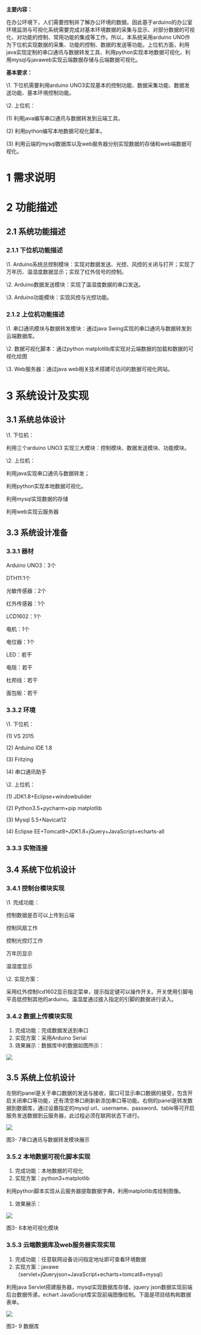 

**主要内容：**

在办公环境下，人们需要控制并了解办公环境的数据。因此基于arduino的办公室环境监测与可视化系统需要完成对基本环境数据的采集与显示、对部分数据的可视化、对功能的控制、常用功能的集成等工作。所以，本系统采用arduino UNO作为下位机实现数据的采集、功能的控制、数据的发送等功能。上位机方面，利用java实现定制的串口通讯与数据转发工具、利用python实现本地数据可视化、利用mysql与javaweb实现云端数据存储与云端数据可视化。

**基本要求：**

\1.     下位机需要利用arduino UNO3实现基本的控制功能、数据采集功能、数据发送功能、基本环境控制功能。

\2.     上位机：

(1)    利用java编写串口通讯与数据转发到云端工具。

(2)    利用python编写本地数据可视化脚本。

(3)    利用云端的mysql数据库以及web服务器分别实现数据的存储和web端数据可视化。



 




# 1    需求说明



# 2       功能描述

## 2.1   系统功能描述

### 2.1.1    下位机功能描述

\1.     Arduino系统总控制模块：实现对数据发送、光控、风控的关闭与打开；实现了万年历、温湿度数据显示；实现了红外信号的控制。

\2.     Arduino数据发送模块：实现了温湿度数据的串口发送。

\3.     Arduino功能模块：实现风控与光控功能。

### 2.1.2    上位机功能描述

\1.     串口通讯模块与数据转发模块：通过java Swing实现的串口通讯与数据转发到云端数据库。

\2.     数据可视化脚本：通过python matplotlib库实现对云端数据的加载和数据的可视化绘图

\3.     Web服务器：通过java web相关技术搭建可访问的数据可视化网站。

# 3    系统设计及实现

## 3.1  系统总体设计

 

\1.     下位机：

利用三个arduino UNO3 实现三大模块：控制模块、数据发送模块、功能模块。

\2.     上位机：

利用java实现串口通讯与数据转发；

利用python实现本地数据可视化。

利用mysql实现数据的存储

利用web实现云服务器



 

 

 

## 3.3    系统设计准备

### 3.3.1 器材

Arduino UNO3：3个

DTH11:1个

光敏传感器：2个

红外传感器：1个

LCD1602：1个

电机：1个

电位器：1个

LED：若干

电阻：若干

杜邦线：若干

面包板：若干

### 3.3.2 环境

\1.     下位机：

(1)    VS 2015

(2)    Arduino IDE 1.8

(3)    Fritzing

(4)    串口通讯助手

\2.     上位机：

(1)    JDK1.8+Eclipse+windowbulider

(2)    Python3.5+pycharm+pip matplotlib

(3)    Mysql 5.5+Navicat12

(4)    Eclipse EE+Tomcat8+JDK1.8+jQuery+JavaScript+echarts-all

### 3.3.3 实物连接



## 3.4    系统下位机设计

### 3.4.1 控制台模块实现

\1.     完成功能：

控制数据是否可以上传到云端

控制风扇工作

控制光控灯工作

万年历显示

温湿度显示

\2.     实现方案：

采用红外控制lcd1602显示指定菜单，提示指定键可以操作开关。开关使用引脚电平高低控制其他的arduino。温湿度通过接入指定的引脚的数据进行读入。



### 3.4.2 数据上传模块实现

1. 完成功能：完成数据发送到串口
2. 实现方案：采用Arduino Serial
3. 效果展示：数据库中的数据如图所示：

 ![](https://i.loli.net/2019/04/04/5ca5612f65487.jpg)





## 3.5    系统上位机设计

左侧的panel是关于串口数据的发送与接收，窗口可显示串口数据的接受，包含开启关闭串口等功能，还有清空串口刷新新添加串口等功能。右侧的panel是转发数据到数据库，通过设置指定的mysql url、username、password、table等可开启服务发送数据到云服务器，此过程必须在联网状态下进行。

 

 

![](https://i.loli.net/2019/04/04/5ca5617000e57.jpg)

图3- 7串口通讯与数据转发模块展示

 

 

### 3.5.2 本地数据可视化脚本实现

1. 完成功能：本地数据的可视化
2. 实现方案：python3+matplotlib

利用python脚本实现从云服务器提取数据字典，利用matplotlib库绘制图像。

1. 效果展示：

![](https://i.loli.net/2019/04/04/5ca5618d3f09d.jpg)

图3- 8本地可视化模块

 

### 3.5.3 云端数据库及web服务器实现实现

1. 完成功能：任意联网设备访问指定地址即可查看环境数据
2. 实现方案：javawe（servlet+jQueryjson+JavaScript+echarts+tomcat8+mysql）

利用java Servlet搭建服务器，mysql实现数据库存储，jquery json数据实现前端后台数据传递，echart JavaScript库实现前端图像绘制。下面是项目结构和数据表单。

![](https://i.loli.net/2019/04/04/5ca561a4e2c59.jpg)



图3- 9 数据库



